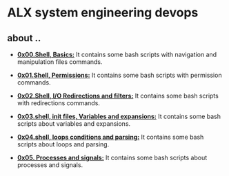 # ALX system engineering devops
 
## about ..
 - **[0x00.Shell, Basics:](./0x00-shell_basics)** It contains some bash scripts with navigation and manipulation files commands.

 - **[0x01.Shell, Permissions:](./0x01-shell_permissions)** It contains some bash scripts with permission commands. 

 - **[0x02.Shell, I/O Redirections and filters:](./0x02-shell_redirections)** It contains some bash scripts with redirections commands.

 - **[0x03.shell, init files, Variables and expansions:](./0x03-shell_variables_expansions)** It contains some bash scripts about variables and expansions.
 
 - **[0x04.shell, loops conditions and parsing:](./0x04-loops_conditions_and_parsing)** It contains some bash scripts about loops and parsing.

 - **[0x05. Processes and signals:](./0x05-processes_and_signals)** It contains some bash scripts about processes and signals.

